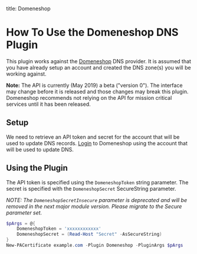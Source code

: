 title: Domeneshop

# How To Use the Domeneshop DNS Plugin

This plugin works against the [Domeneshop](https://domene.shop/) DNS provider. It is assumed that you have already setup an account and created the DNS zone(s) you will be working against.

**Note:** The API is currently (May 2019) a beta ("version 0"). The interface may change before it is released and those changes may break this plugin. Domeneshop recommends not relying on the API for mission critical services until it has been released.

## Setup

We need to retrieve an API token and secret for the account that will be used to update DNS records. [Login](https://www.domeneshop.no/admin?view=api) to Domeneshop using the account that will be used to update DNS.

## Using the Plugin

The API token is specified using the `DomeneshopToken` string parameter. The secret is specified with the `DomeneshopSecret` SecureString parameter.

*NOTE: The `DomeneshopSecretInsecure` parameter is deprecated and will be removed in the next major module version. Please migrate to the Secure parameter set.*

```powershell
$pArgs = @{
    DomeneshopToken = 'xxxxxxxxxxxx'
    DomeneshopSecret = (Read-Host "Secret" -AsSecureString)
}
New-PACertificate example.com -Plugin Domeneshop -PluginArgs $pArgs
```
